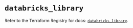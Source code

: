 # `databricks_library`

Refer to the Terraform Registry for docs: [`databricks_library`](https://registry.terraform.io/providers/databricks/databricks/1.37.1/docs/resources/library).
